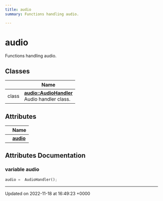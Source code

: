 ```yaml
---
title: audio
summary: Functions handling audio. 

---
```


# audio

Functions handling audio. 

## Classes

|                | Name           |
| -------------- | -------------- |
| class | **[audio::AudioHandler](/SignallingSystem-doc/audiosystem/Classes/classaudio_1_1AudioHandler/)** <br>Audio handler class.  |

## Attributes

|                | Name           |
| -------------- | -------------- |
| | **[audio](/SignallingSystem-doc/audiosystem/Namespaces/namespaceaudio/#variable-audio)**  |



## Attributes Documentation

### variable audio

```python
audio =  AudioHandler();
```





-------------------------------

Updated on 2022-11-18 at 16:49:23 +0000